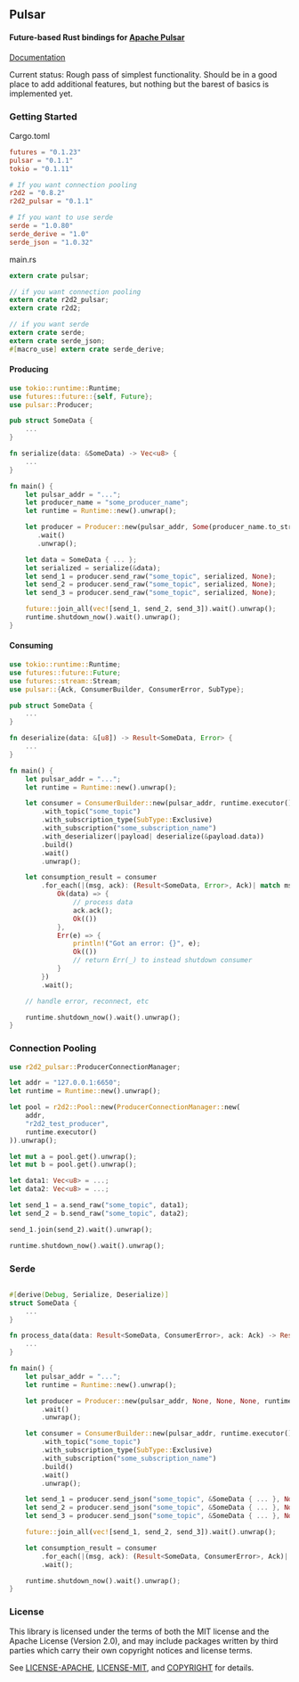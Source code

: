 ## Pulsar
#### Future-based Rust bindings for [Apache Pulsar](https://pulsar.apache.org/)

[Documentation](https://docs.rs/pulsar)

Current status: Rough pass of simplest functionality. Should be in a good place to add additional features, but nothing but the barest of basics is implemented yet.
### Getting Started
Cargo.toml
```toml
futures = "0.1.23"
pulsar = "0.1.1"
tokio = "0.1.11"

# If you want connection pooling
r2d2 = "0.8.2"
r2d2_pulsar = "0.1.1"

# If you want to use serde
serde = "1.0.80"
serde_derive = "1.0"
serde_json = "1.0.32"
```
main.rs
```rust
extern crate pulsar;

// if you want connection pooling
extern crate r2d2_pulsar;
extern crate r2d2;

// if you want serde
extern crate serde;
extern crate serde_json;
#[macro_use] extern crate serde_derive;
```
#### Producing
```rust
use tokio::runtime::Runtime;
use futures::future::{self, Future};
use pulsar::Producer;

pub struct SomeData {
    ...
}

fn serialize(data: &SomeData) -> Vec<u8> {
    ...
}

fn main() {
    let pulsar_addr = "...";
    let producer_name = "some_producer_name";
    let runtime = Runtime::new().unwrap();

    let producer = Producer::new(pulsar_addr, Some(producer_name.to_string()), None, None, runtime.executor())
       .wait()
       .unwrap();

    let data = SomeData { ... };
    let serialized = serialize(&data);
    let send_1 = producer.send_raw("some_topic", serialized, None);
    let send_2 = producer.send_raw("some_topic", serialized, None);
    let send_3 = producer.send_raw("some_topic", serialized, None);

    future::join_all(vec![send_1, send_2, send_3]).wait().unwrap();
    runtime.shutdown_now().wait().unwrap();
}

```
#### Consuming
```rust
use tokio::runtime::Runtime;
use futures::future::Future;
use futures::stream::Stream;
use pulsar::{Ack, ConsumerBuilder, ConsumerError, SubType};

pub struct SomeData {
    ...
}

fn deserialize(data: &[u8]) -> Result<SomeData, Error> {
    ...
}

fn main() {
    let pulsar_addr = "...";
    let runtime = Runtime::new().unwrap();

    let consumer = ConsumerBuilder::new(pulsar_addr, runtime.executor())
        .with_topic("some_topic")
        .with_subscription_type(SubType::Exclusive)
        .with_subscription("some_subscription_name")
        .with_deserializer(|payload| deserialize(&payload.data))
        .build()
        .wait()
        .unwrap();

    let consumption_result = consumer
        .for_each(|(msg, ack): (Result<SomeData, Error>, Ack)| match msg {
            Ok(data) => {
                // process data
                ack.ack();
                Ok(())
            },
            Err(e) => {
                println!("Got an error: {}", e);
                Ok(())
                // return Err(_) to instead shutdown consumer
            }
        })
        .wait();

    // handle error, reconnect, etc

    runtime.shutdown_now().wait().unwrap();
}
```
### Connection Pooling
```rust
use r2d2_pulsar::ProducerConnectionManager;

let addr = "127.0.0.1:6650";
let runtime = Runtime::new().unwrap();

let pool = r2d2::Pool::new(ProducerConnectionManager::new(
    addr,
    "r2d2_test_producer",
    runtime.executor()
)).unwrap();

let mut a = pool.get().unwrap();
let mut b = pool.get().unwrap();

let data1: Vec<u8> = ...;
let data2: Vec<u8> = ...;

let send_1 = a.send_raw("some_topic", data1);
let send_2 = b.send_raw("some_topic", data2);

send_1.join(send_2).wait().unwrap();

runtime.shutdown_now().wait().unwrap();
```
### Serde
```rust

#[derive(Debug, Serialize, Deserialize)]
struct SomeData {
    ...
}

fn process_data(data: Result<SomeData, ConsumerError>, ack: Ack) -> Result<(), ConsumerError> {
    ...
}

fn main() {
    let pulsar_addr = "...";
    let runtime = Runtime::new().unwrap();

    let producer = Producer::new(pulsar_addr, None, None, None, runtime.executor())
        .wait()
        .unwrap();

    let consumer = ConsumerBuilder::new(pulsar_addr, runtime.executor())
        .with_topic("some_topic")
        .with_subscription_type(SubType::Exclusive)
        .with_subscription("some_subscription_name")
        .build()
        .wait()
        .unwrap();

    let send_1 = producer.send_json("some_topic", &SomeData { ... }, None);
    let send_2 = producer.send_json("some_topic", &SomeData { ... }, None);
    let send_3 = producer.send_json("some_topic", &SomeData { ... }, None);

    future::join_all(vec![send_1, send_2, send_3]).wait().unwrap();

    let consumption_result = consumer
        .for_each(|(msg, ack): (Result<SomeData, ConsumerError>, Ack)| process_data(msg, ack))
        .wait();

    runtime.shutdown_now().wait().unwrap();
}

```

### License
This library is licensed under the terms of both the MIT license and the Apache License (Version 2.0), and may include packages written by third parties which carry their own copyright notices and license terms.

See [LICENSE-APACHE](LICENSE-APACHE), [LICENSE-MIT](LICENSE-MIT), and
[COPYRIGHT](COPYRIGHT) for details.
